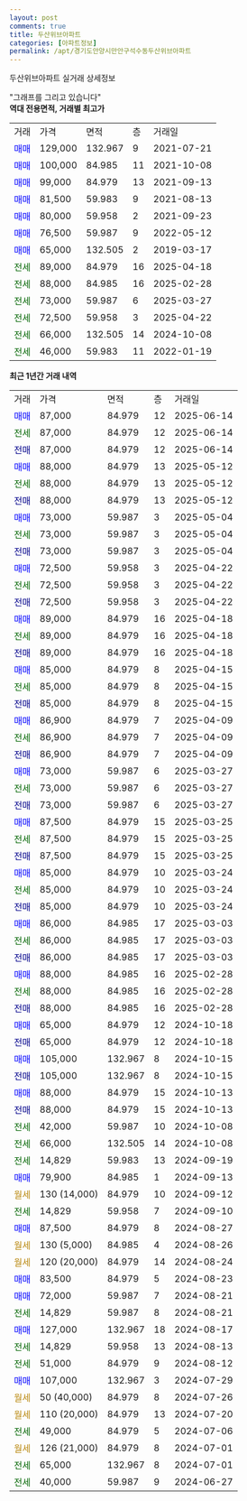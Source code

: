 ```yaml
---
layout: post
comments: true
title: 두산위브아파트
categories: [아파트정보]
permalink: /apt/경기도안양시만안구석수동두산위브아파트
---
```


두산위브아파트 실거래 상세정보

<script type="text/javascript">
  google.charts.load('current', {'packages':['line', 'corechart']});
  google.charts.setOnLoadCallback(drawChart);

  function drawChart() {
    var data = new google.visualization.DataTable();
    data.addColumn('date', '거래일');
    data.addColumn('number', "매매");
    data.addColumn('number', "전세");
    data.addColumn('number', "전매");

    data.addRows([[new Date(Date.parse("2025-06-14")), 87000, null, null], [new Date(Date.parse("2025-06-14")), null, 87000, null], [new Date(Date.parse("2025-06-14")), null, null, 87000], [new Date(Date.parse("2025-05-12")), 88000, null, null], [new Date(Date.parse("2025-05-12")), null, 88000, null], [new Date(Date.parse("2025-05-12")), null, null, 88000], [new Date(Date.parse("2025-05-04")), 73000, null, null], [new Date(Date.parse("2025-05-04")), null, 73000, null], [new Date(Date.parse("2025-05-04")), null, null, 73000], [new Date(Date.parse("2025-04-22")), 72500, null, null], [new Date(Date.parse("2025-04-22")), null, 72500, null], [new Date(Date.parse("2025-04-22")), null, null, 72500], [new Date(Date.parse("2025-04-18")), 89000, null, null], [new Date(Date.parse("2025-04-18")), null, 89000, null], [new Date(Date.parse("2025-04-18")), null, null, 89000], [new Date(Date.parse("2025-04-15")), 85000, null, null], [new Date(Date.parse("2025-04-15")), null, 85000, null], [new Date(Date.parse("2025-04-15")), null, null, 85000], [new Date(Date.parse("2025-04-09")), 86900, null, null], [new Date(Date.parse("2025-04-09")), null, 86900, null], [new Date(Date.parse("2025-04-09")), null, null, 86900], [new Date(Date.parse("2025-03-27")), 73000, null, null], [new Date(Date.parse("2025-03-27")), null, 73000, null], [new Date(Date.parse("2025-03-27")), null, null, 73000], [new Date(Date.parse("2025-03-25")), 87500, null, null], [new Date(Date.parse("2025-03-25")), null, 87500, null], [new Date(Date.parse("2025-03-25")), null, null, 87500], [new Date(Date.parse("2025-03-24")), 85000, null, null], [new Date(Date.parse("2025-03-24")), null, 85000, null], [new Date(Date.parse("2025-03-24")), null, null, 85000], [new Date(Date.parse("2025-03-03")), 86000, null, null], [new Date(Date.parse("2025-03-03")), null, 86000, null], [new Date(Date.parse("2025-03-03")), null, null, 86000], [new Date(Date.parse("2025-02-28")), 88000, null, null], [new Date(Date.parse("2025-02-28")), null, 88000, null], [new Date(Date.parse("2025-02-28")), null, null, 88000], [new Date(Date.parse("2024-10-18")), 65000, null, null], [new Date(Date.parse("2024-10-18")), null, null, 65000], [new Date(Date.parse("2024-10-15")), 105000, null, null], [new Date(Date.parse("2024-10-15")), null, null, 105000], [new Date(Date.parse("2024-10-13")), 88000, null, null], [new Date(Date.parse("2024-10-13")), null, null, 88000], [new Date(Date.parse("2024-10-08")), null, 42000, null], [new Date(Date.parse("2024-10-08")), null, 66000, null], [new Date(Date.parse("2024-09-19")), null, 14829, null], [new Date(Date.parse("2024-09-13")), 79900, null, null], [new Date(Date.parse("2024-09-12")), null, null, null], [new Date(Date.parse("2024-09-10")), null, 14829, null], [new Date(Date.parse("2024-08-27")), 87500, null, null], [new Date(Date.parse("2024-08-26")), null, null, null], [new Date(Date.parse("2024-08-24")), null, null, null], [new Date(Date.parse("2024-08-23")), 83500, null, null], [new Date(Date.parse("2024-08-21")), 72000, null, null], [new Date(Date.parse("2024-08-21")), null, 14829, null], [new Date(Date.parse("2024-08-17")), 127000, null, null], [new Date(Date.parse("2024-08-13")), null, 14829, null], [new Date(Date.parse("2024-08-12")), null, 51000, null], [new Date(Date.parse("2024-07-29")), 107000, null, null], [new Date(Date.parse("2024-07-26")), null, null, null], [new Date(Date.parse("2024-07-20")), null, null, null], [new Date(Date.parse("2024-07-06")), null, 49000, null], [new Date(Date.parse("2024-07-01")), null, null, null], [new Date(Date.parse("2024-07-01")), null, 65000, null], [new Date(Date.parse("2024-06-27")), null, 40000, null]]);

    var options = {
      hAxis: {
        format: 'yyyy/MM/dd'
      },    
      lineWidth: 0,
      pointsVisible: true,    
      title: '최근 1년간 유형별 실거래가 분포',
      legend: { position: 'bottom' }
    };

    var formatter = new google.visualization.NumberFormat({pattern:'###,###'} );
    formatter.format(data, 1);
    formatter.format(data, 2);
    
    setTimeout(function() {
        var chart = new google.visualization.LineChart(document.getElementById('columnchart_material'));
        chart.draw(data, (options));
        document.getElementById('loading').style.display = 'none';
    }, 200);
  }
</script>


<div id="loading" style="z-index:20; display: block; margin-left: 0px">"그래프를 그리고 있습니다"</div>
<div id="columnchart_material" style="width: 95%; margin-left: 0px; display: block"></div>
<!-- contents start -->
<b>역대 전용면적, 거래별 최고가</b>
<table class="sortable">
    <tr>
      <td>거래</td>
      <td>가격</td>
      <td>면적</td>
      <td>층</td>
      <td>거래일</td>
    </tr>
        <tr>
          <td><a style="color: blue">매매</a></td>
          <td>129,000</td>
          <td>132.967</td>
          <td>9</td>
          <td>2021-07-21</td>
        </tr>            <tr>
          <td><a style="color: blue">매매</a></td>
          <td>100,000</td>
          <td>84.985</td>
          <td>11</td>
          <td>2021-10-08</td>
        </tr>            <tr>
          <td><a style="color: blue">매매</a></td>
          <td>99,000</td>
          <td>84.979</td>
          <td>13</td>
          <td>2021-09-13</td>
        </tr>            <tr>
          <td><a style="color: blue">매매</a></td>
          <td>81,500</td>
          <td>59.983</td>
          <td>9</td>
          <td>2021-08-13</td>
        </tr>            <tr>
          <td><a style="color: blue">매매</a></td>
          <td>80,000</td>
          <td>59.958</td>
          <td>2</td>
          <td>2021-09-23</td>
        </tr>            <tr>
          <td><a style="color: blue">매매</a></td>
          <td>76,500</td>
          <td>59.987</td>
          <td>9</td>
          <td>2022-05-12</td>
        </tr>            <tr>
          <td><a style="color: blue">매매</a></td>
          <td>65,000</td>
          <td>132.505</td>
          <td>2</td>
          <td>2019-03-17</td>
        </tr>        
        <tr>
              <td><a style="color: darkgreen">전세</a></td>
              <td>89,000</td>
              <td>84.979</td>
              <td>16</td>
              <td>2025-04-18</td>
            </tr>            <tr>
              <td><a style="color: darkgreen">전세</a></td>
              <td>88,000</td>
              <td>84.985</td>
              <td>16</td>
              <td>2025-02-28</td>
            </tr>            <tr>
              <td><a style="color: darkgreen">전세</a></td>
              <td>73,000</td>
              <td>59.987</td>
              <td>6</td>
              <td>2025-03-27</td>
            </tr>            <tr>
              <td><a style="color: darkgreen">전세</a></td>
              <td>72,500</td>
              <td>59.958</td>
              <td>3</td>
              <td>2025-04-22</td>
            </tr>            <tr>
              <td><a style="color: darkgreen">전세</a></td>
              <td>66,000</td>
              <td>132.505</td>
              <td>14</td>
              <td>2024-10-08</td>
            </tr>            <tr>
              <td><a style="color: darkgreen">전세</a></td>
              <td>46,000</td>
              <td>59.983</td>
              <td>11</td>
              <td>2022-01-19</td>
            </tr>        
    
</table>

<b>최근 1년간 거래 내역</b>

<table class="sortable">
    <tr>
      <td>거래</td>
      <td>가격</td>
      <td>면적</td>
      <td>층</td>
      <td>거래일</td>
    </tr>
    <tr>
      <td><a style="color: blue">매매</a></td>
      <td>87,000</td>
      <td>84.979</td>
      <td>12</td>
      <td>2025-06-14</td>
    </tr>          <tr>
      <td><a style="color: darkgreen">전세</a></td>
      <td>87,000</td>
      <td>84.979</td>
      <td>12</td>
      <td>2025-06-14</td>
    </tr>          <tr>
      <td><a style="color: darkblue">전매</a></td>
      <td>87,000</td>
      <td>84.979</td>
      <td>12</td>
      <td>2025-06-14</td>
    </tr>          <tr>
      <td><a style="color: blue">매매</a></td>
      <td>88,000</td>
      <td>84.979</td>
      <td>13</td>
      <td>2025-05-12</td>
    </tr>          <tr>
      <td><a style="color: darkgreen">전세</a></td>
      <td>88,000</td>
      <td>84.979</td>
      <td>13</td>
      <td>2025-05-12</td>
    </tr>          <tr>
      <td><a style="color: darkblue">전매</a></td>
      <td>88,000</td>
      <td>84.979</td>
      <td>13</td>
      <td>2025-05-12</td>
    </tr>          <tr>
      <td><a style="color: blue">매매</a></td>
      <td>73,000</td>
      <td>59.987</td>
      <td>3</td>
      <td>2025-05-04</td>
    </tr>          <tr>
      <td><a style="color: darkgreen">전세</a></td>
      <td>73,000</td>
      <td>59.987</td>
      <td>3</td>
      <td>2025-05-04</td>
    </tr>          <tr>
      <td><a style="color: darkblue">전매</a></td>
      <td>73,000</td>
      <td>59.987</td>
      <td>3</td>
      <td>2025-05-04</td>
    </tr>          <tr>
      <td><a style="color: blue">매매</a></td>
      <td>72,500</td>
      <td>59.958</td>
      <td>3</td>
      <td>2025-04-22</td>
    </tr>          <tr>
      <td><a style="color: darkgreen">전세</a></td>
      <td>72,500</td>
      <td>59.958</td>
      <td>3</td>
      <td>2025-04-22</td>
    </tr>          <tr>
      <td><a style="color: darkblue">전매</a></td>
      <td>72,500</td>
      <td>59.958</td>
      <td>3</td>
      <td>2025-04-22</td>
    </tr>          <tr>
      <td><a style="color: blue">매매</a></td>
      <td>89,000</td>
      <td>84.979</td>
      <td>16</td>
      <td>2025-04-18</td>
    </tr>          <tr>
      <td><a style="color: darkgreen">전세</a></td>
      <td>89,000</td>
      <td>84.979</td>
      <td>16</td>
      <td>2025-04-18</td>
    </tr>          <tr>
      <td><a style="color: darkblue">전매</a></td>
      <td>89,000</td>
      <td>84.979</td>
      <td>16</td>
      <td>2025-04-18</td>
    </tr>          <tr>
      <td><a style="color: blue">매매</a></td>
      <td>85,000</td>
      <td>84.979</td>
      <td>8</td>
      <td>2025-04-15</td>
    </tr>          <tr>
      <td><a style="color: darkgreen">전세</a></td>
      <td>85,000</td>
      <td>84.979</td>
      <td>8</td>
      <td>2025-04-15</td>
    </tr>          <tr>
      <td><a style="color: darkblue">전매</a></td>
      <td>85,000</td>
      <td>84.979</td>
      <td>8</td>
      <td>2025-04-15</td>
    </tr>          <tr>
      <td><a style="color: blue">매매</a></td>
      <td>86,900</td>
      <td>84.979</td>
      <td>7</td>
      <td>2025-04-09</td>
    </tr>          <tr>
      <td><a style="color: darkgreen">전세</a></td>
      <td>86,900</td>
      <td>84.979</td>
      <td>7</td>
      <td>2025-04-09</td>
    </tr>          <tr>
      <td><a style="color: darkblue">전매</a></td>
      <td>86,900</td>
      <td>84.979</td>
      <td>7</td>
      <td>2025-04-09</td>
    </tr>          <tr>
      <td><a style="color: blue">매매</a></td>
      <td>73,000</td>
      <td>59.987</td>
      <td>6</td>
      <td>2025-03-27</td>
    </tr>          <tr>
      <td><a style="color: darkgreen">전세</a></td>
      <td>73,000</td>
      <td>59.987</td>
      <td>6</td>
      <td>2025-03-27</td>
    </tr>          <tr>
      <td><a style="color: darkblue">전매</a></td>
      <td>73,000</td>
      <td>59.987</td>
      <td>6</td>
      <td>2025-03-27</td>
    </tr>          <tr>
      <td><a style="color: blue">매매</a></td>
      <td>87,500</td>
      <td>84.979</td>
      <td>15</td>
      <td>2025-03-25</td>
    </tr>          <tr>
      <td><a style="color: darkgreen">전세</a></td>
      <td>87,500</td>
      <td>84.979</td>
      <td>15</td>
      <td>2025-03-25</td>
    </tr>          <tr>
      <td><a style="color: darkblue">전매</a></td>
      <td>87,500</td>
      <td>84.979</td>
      <td>15</td>
      <td>2025-03-25</td>
    </tr>          <tr>
      <td><a style="color: blue">매매</a></td>
      <td>85,000</td>
      <td>84.979</td>
      <td>10</td>
      <td>2025-03-24</td>
    </tr>          <tr>
      <td><a style="color: darkgreen">전세</a></td>
      <td>85,000</td>
      <td>84.979</td>
      <td>10</td>
      <td>2025-03-24</td>
    </tr>          <tr>
      <td><a style="color: darkblue">전매</a></td>
      <td>85,000</td>
      <td>84.979</td>
      <td>10</td>
      <td>2025-03-24</td>
    </tr>          <tr>
      <td><a style="color: blue">매매</a></td>
      <td>86,000</td>
      <td>84.985</td>
      <td>17</td>
      <td>2025-03-03</td>
    </tr>          <tr>
      <td><a style="color: darkgreen">전세</a></td>
      <td>86,000</td>
      <td>84.985</td>
      <td>17</td>
      <td>2025-03-03</td>
    </tr>          <tr>
      <td><a style="color: darkblue">전매</a></td>
      <td>86,000</td>
      <td>84.985</td>
      <td>17</td>
      <td>2025-03-03</td>
    </tr>          <tr>
      <td><a style="color: blue">매매</a></td>
      <td>88,000</td>
      <td>84.985</td>
      <td>16</td>
      <td>2025-02-28</td>
    </tr>          <tr>
      <td><a style="color: darkgreen">전세</a></td>
      <td>88,000</td>
      <td>84.985</td>
      <td>16</td>
      <td>2025-02-28</td>
    </tr>          <tr>
      <td><a style="color: darkblue">전매</a></td>
      <td>88,000</td>
      <td>84.985</td>
      <td>16</td>
      <td>2025-02-28</td>
    </tr>          <tr>
      <td><a style="color: blue">매매</a></td>
      <td>65,000</td>
      <td>84.979</td>
      <td>12</td>
      <td>2024-10-18</td>
    </tr>          <tr>
      <td><a style="color: darkblue">전매</a></td>
      <td>65,000</td>
      <td>84.979</td>
      <td>12</td>
      <td>2024-10-18</td>
    </tr>          <tr>
      <td><a style="color: blue">매매</a></td>
      <td>105,000</td>
      <td>132.967</td>
      <td>8</td>
      <td>2024-10-15</td>
    </tr>          <tr>
      <td><a style="color: darkblue">전매</a></td>
      <td>105,000</td>
      <td>132.967</td>
      <td>8</td>
      <td>2024-10-15</td>
    </tr>          <tr>
      <td><a style="color: blue">매매</a></td>
      <td>88,000</td>
      <td>84.979</td>
      <td>15</td>
      <td>2024-10-13</td>
    </tr>          <tr>
      <td><a style="color: darkblue">전매</a></td>
      <td>88,000</td>
      <td>84.979</td>
      <td>15</td>
      <td>2024-10-13</td>
    </tr>          <tr>
      <td><a style="color: darkgreen">전세</a></td>
      <td>42,000</td>
      <td>59.987</td>
      <td>10</td>
      <td>2024-10-08</td>
    </tr>          <tr>
      <td><a style="color: darkgreen">전세</a></td>
      <td>66,000</td>
      <td>132.505</td>
      <td>14</td>
      <td>2024-10-08</td>
    </tr>          <tr>
      <td><a style="color: darkgreen">전세</a></td>
      <td>14,829</td>
      <td>59.983</td>
      <td>13</td>
      <td>2024-09-19</td>
    </tr>          <tr>
      <td><a style="color: blue">매매</a></td>
      <td>79,900</td>
      <td>84.985</td>
      <td>1</td>
      <td>2024-09-13</td>
    </tr>          <tr>
      <td><a style="color: darkgoldenrod">월세</a></td>
      <td>130 (14,000)</td>
      <td>84.979</td>
      <td>10</td>
      <td>2024-09-12</td>
    </tr>          <tr>
      <td><a style="color: darkgreen">전세</a></td>
      <td>14,829</td>
      <td>59.958</td>
      <td>7</td>
      <td>2024-09-10</td>
    </tr>          <tr>
      <td><a style="color: blue">매매</a></td>
      <td>87,500</td>
      <td>84.979</td>
      <td>8</td>
      <td>2024-08-27</td>
    </tr>          <tr>
      <td><a style="color: darkgoldenrod">월세</a></td>
      <td>130 (5,000)</td>
      <td>84.985</td>
      <td>4</td>
      <td>2024-08-26</td>
    </tr>          <tr>
      <td><a style="color: darkgoldenrod">월세</a></td>
      <td>120 (20,000)</td>
      <td>84.979</td>
      <td>14</td>
      <td>2024-08-24</td>
    </tr>          <tr>
      <td><a style="color: blue">매매</a></td>
      <td>83,500</td>
      <td>84.979</td>
      <td>5</td>
      <td>2024-08-23</td>
    </tr>          <tr>
      <td><a style="color: blue">매매</a></td>
      <td>72,000</td>
      <td>59.987</td>
      <td>7</td>
      <td>2024-08-21</td>
    </tr>          <tr>
      <td><a style="color: darkgreen">전세</a></td>
      <td>14,829</td>
      <td>59.987</td>
      <td>8</td>
      <td>2024-08-21</td>
    </tr>          <tr>
      <td><a style="color: blue">매매</a></td>
      <td>127,000</td>
      <td>132.967</td>
      <td>18</td>
      <td>2024-08-17</td>
    </tr>          <tr>
      <td><a style="color: darkgreen">전세</a></td>
      <td>14,829</td>
      <td>59.958</td>
      <td>13</td>
      <td>2024-08-13</td>
    </tr>          <tr>
      <td><a style="color: darkgreen">전세</a></td>
      <td>51,000</td>
      <td>84.979</td>
      <td>9</td>
      <td>2024-08-12</td>
    </tr>          <tr>
      <td><a style="color: blue">매매</a></td>
      <td>107,000</td>
      <td>132.967</td>
      <td>3</td>
      <td>2024-07-29</td>
    </tr>          <tr>
      <td><a style="color: darkgoldenrod">월세</a></td>
      <td>50 (40,000)</td>
      <td>84.979</td>
      <td>8</td>
      <td>2024-07-26</td>
    </tr>          <tr>
      <td><a style="color: darkgoldenrod">월세</a></td>
      <td>110 (20,000)</td>
      <td>84.979</td>
      <td>13</td>
      <td>2024-07-20</td>
    </tr>          <tr>
      <td><a style="color: darkgreen">전세</a></td>
      <td>49,000</td>
      <td>84.979</td>
      <td>5</td>
      <td>2024-07-06</td>
    </tr>          <tr>
      <td><a style="color: darkgoldenrod">월세</a></td>
      <td>126 (21,000)</td>
      <td>84.979</td>
      <td>8</td>
      <td>2024-07-01</td>
    </tr>          <tr>
      <td><a style="color: darkgreen">전세</a></td>
      <td>65,000</td>
      <td>132.967</td>
      <td>8</td>
      <td>2024-07-01</td>
    </tr>          <tr>
      <td><a style="color: darkgreen">전세</a></td>
      <td>40,000</td>
      <td>59.987</td>
      <td>9</td>
      <td>2024-06-27</td>
    </tr>      </table>
<!-- contents end -->    

